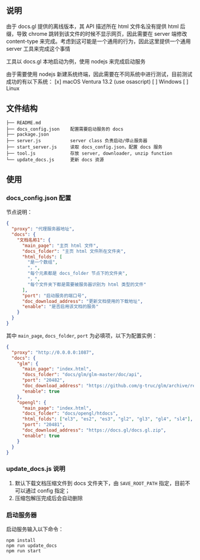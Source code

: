 ## 说明

由于 docs.gl 提供的离线版本，其 API 描述所在 html 文件名没有提供 html 后缀，导致 chrome 跳转到该文件的时候不显示网页，因此需要在 server 端修改 content-type 来完成。考虑到这可能是一个通用的行为，因此这里提供一个通用 server 工具来完成这个事情

工具以 docs.gl 本地启动为例，使用 nodejs 来完成启动服务

由于需要使用 nodejs 新建系统终端，因此需要在不同系统中进行测试，目前测试成功的有以下系统：
[x] macOS Ventura 13.2 (use osascript)
[ ] Windows
[ ] Linux

## 文件结构

```
├── README.md
├── docs_config.json    配置需要启动服务的 docs
├── package.json
├── server.js           server class 负责启动/停止服务器
├── start_server.js     读取 docs_config.json，配置 docs 服务
├── tool.js             存放 server, downloader, unzip function
└── update_docs.js      更新 docs 资源
```

## 使用

### docs_config.json 配置

节点说明：

```json
{
  "proxy": "代理服务器地址",
  "docs": {
    "文档名称1": {
      "main_page": "主页 html 文件",
      "docs_folder": "主页 html 文件所在文件夹",
      "html_folds": [
        "是一个数组",
        "，",
        "每个元素都是 docs_folder 节点下的文件夹",
        "，",
        "每个文件夹下都是需要被服务器识别为 html 类型的文件"
      ],
      "port": "启动服务的端口号",
      "doc_download_address": "更新文档使用的下载地址",
      "enable": "是否启用该文档的服务"
    }
  }
}
```

其中 `main_page`, `docs_folder`, `port` 为必填项，以下为配置实例：

```json
{
  "proxy": "http://0.0.0.0:1087",
  "docs": {
    "glm": {
      "main_page": "index.html",
      "docs_folder": "docs/glm/glm-master/doc/api",
      "port": "20482",
      "doc_download_address": "https://github.com/g-truc/glm/archive/refs/heads/master.zip",
      "enable": true
    },
    "opengl": {
      "main_page": "index.html",
      "docs_folder": "docs/opengl/htdocs",
      "html_folds": ["el3", "es2", "es3", "gl2", "gl3", "gl4", "sl4"],
      "port": "20481",
      "doc_download_address": "https://docs.gl/docs.gl.zip",
      "enable": true
    }
  }
}
```

### update_docs.js 说明

1. 默认下载文档压缩文件到 docs 文件夹下，由 `SAVE_ROOT_PATH` 指定，目前不可以通过 config 指定；
2. 压缩包解压完成后会自动删除

### 启动服务器

启动服务输入以下命令：

```
npm install
npm run update_docs
npm run start
```
